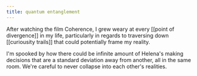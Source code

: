 ```yaml
---
title: quantum entanglement
---
```


After watching the film Coherence, I grew weary at every [[point of divergence]] in my life, particularly in regards to traversing down [[curiousity trails]] that could potentially frame my reality.

I'm spooked by how there could be infinite amount of Helena's making decisions that are a standard deviation away from another, all in the same room. We're careful to never collapse into each other's realities.
